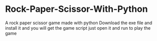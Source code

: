 # Rock-Paper-Scissor-With-Python
A rock paper scissor game made with python
Download the exe file and install it and you will get the game script just open it and run to play the game
